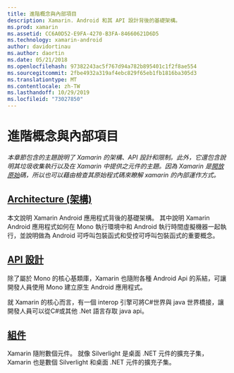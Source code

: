 ```yaml
---
title: 進階概念與內部項目
description: Xamarin. Android 和其 API 設計背後的基礎架構。
ms.prod: xamarin
ms.assetid: CC6A0D52-E9FA-4270-B3FA-84660621D6D5
ms.technology: xamarin-android
author: davidortinau
ms.author: daortin
ms.date: 05/21/2018
ms.openlocfilehash: 97382243ac5f767d94a782b895401c1f2f8ae554
ms.sourcegitcommit: 2fbe4932a319af4ebc829f65eb1fb1816ba305d3
ms.translationtype: MT
ms.contentlocale: zh-TW
ms.lasthandoff: 10/29/2019
ms.locfileid: "73027850"
---
```

# <a name="advanced-concepts-and-internals"></a>進階概念與內部項目

_本章節包含的主題說明了 Xamarin 的架構、API 設計和限制。此外，它還包含說明其垃圾收集執行以及在 Xamarin 中提供之元件的主題。因為 Xamarin 是[開放原始](https://github.com/xamarin/xamarin-android)碼，所以也可以藉由檢查其原始程式碼來瞭解 xamarin 的內部運作方式。_

## <a name="architectureandroidinternalsarchitecturemd"></a>[Architecture (架構)](~/android/internals/architecture.md)

本文說明 Xamarin Android 應用程式背後的基礎架構。 其中說明 Xamarin Android 應用程式如何在 Mono 執行環境中和 Android 執行時間虛擬機器一起執行，並說明做為 Android 可呼叫包裝函式和受控可呼叫包裝函式的重要概念。 

## <a name="api-designandroidinternalsapi-designmd"></a>[API 設計](~/android/internals/api-design.md)

除了屬於 Mono 的核心基類庫，Xamarin 也隨附各種 Android Api 的系結，可讓開發人員使用 Mono 建立原生 Android 應用程式。

就 Xamarin 的核心而言，有一個 interop 引擎可將C#世界與 java 世界橋接，讓開發人員可以從C#或其他 .Net 語言存取 java api。

## <a name="assembliescross-platforminternalsavailable-assembliesmd"></a>[組件](~/cross-platform/internals/available-assemblies.md)

Xamarin 隨附數個元件。 就像 Silverlight 是桌面 .NET 元件的擴充子集，Xamarin 也是數個 Silverlight 和桌面 .NET 元件的擴充子集。 
